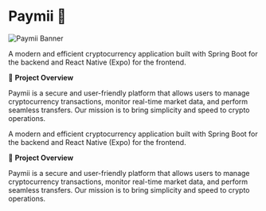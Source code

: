 
# Paymii 🚀

![Paymii Banner](https://github.com/paymii90/Paymii/raw/main/assets/paymiiLogo.png)

A modern and efficient cryptocurrency application built with Spring Boot for the backend and React Native (Expo) for the frontend.

📌 **Project Overview**

Paymii is a secure and user-friendly platform that allows users to manage cryptocurrency transactions, monitor real-time market data, and perform seamless transfers. Our mission is to bring simplicity and speed to crypto operations.


A modern and efficient cryptocurrency application built with Spring Boot for the backend and React Native (Expo) for the frontend.

📌 **Project Overview**

Paymii is a secure and user-friendly platform that allows users to manage cryptocurrency transactions, monitor real-time market data, and perform seamless transfers. Our mission is to bring simplicity and speed to crypto operations.
